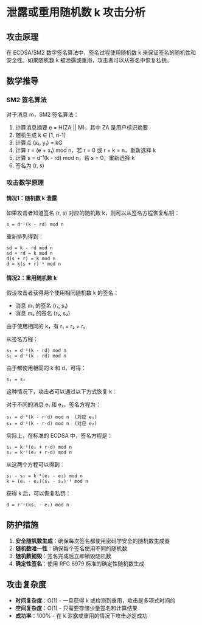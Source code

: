 # 泄露或重用随机数 k 攻击分析

## 攻击原理

在 ECDSA/SM2 数字签名算法中，签名过程使用随机数 k 来保证签名的随机性和安全性。如果随机数 k 被泄露或重用，攻击者可以从签名中恢复私钥。

## 数学推导

### SM2 签名算法

对于消息 m，SM2 签名算法：

1. 计算消息摘要 e = H(ZA || M)，其中 ZA 是用户标识摘要
2. 随机生成 k ∈ [1, n-1]
3. 计算点 (x₁, y₁) = kG
4. 计算 r = (e + x₁) mod n，若 r = 0 或 r + k = n，重新选择 k
5. 计算 s = d⁻¹(k - rd) mod n，若 s = 0，重新选择 k
6. 签名为 (r, s)

### 攻击数学原理

#### 情况1：随机数 k 泄露

如果攻击者知道签名 (r, s) 对应的随机数 k，则可以从签名方程恢复私钥：

```
s = d⁻¹(k - rd) mod n
```

重新排列得到：
```
sd = k - rd mod n
sd + rd = k mod n
d(s + r) = k mod n
d = k(s + r)⁻¹ mod n
```

#### 情况2：重用随机数 k

假设攻击者获得两个使用相同随机数 k 的签名：
- 消息 m₁ 的签名 (r₁, s₁)
- 消息 m₂ 的签名 (r₂, s₂)

由于使用相同的 k，有 r₁ = r₂ = r。

从签名方程：
```
s₁ = d⁻¹(k - rd) mod n
s₂ = d⁻¹(k - rd) mod n
```

由于都使用相同的 k 和 d，可得：
```
s₁ = s₂
```

这种情况下，攻击者可以通过以下方式恢复 k：

对于不同的消息 e₁ 和 e₂，签名方程为：
```
s₁ = d⁻¹(k - r·d) mod n  (对应 e₁)
s₂ = d⁻¹(k - r·d) mod n  (对应 e₂)
```

实际上，在标准的 ECDSA 中，签名方程是：
```
s₁ = k⁻¹(e₁ + r·d) mod n
s₂ = k⁻¹(e₂ + r·d) mod n
```

从这两个方程可以得到：
```
s₁ - s₂ = k⁻¹(e₁ - e₂) mod n
k = (e₁ - e₂)(s₁ - s₂)⁻¹ mod n
```

获得 k 后，可以恢复私钥：
```
d = r⁻¹(ks₁ - e₁) mod n
```

## 防护措施

1. **安全随机数生成**：确保每次签名都使用密码学安全的随机数生成器
2. **随机数唯一性**：确保每个签名使用不同的随机数
3. **随机数销毁**：签名完成后立即销毁随机数
4. **确定性签名**：使用 RFC 6979 标准的确定性随机数生成

## 攻击复杂度

- **时间复杂度**：O(1) - 一旦获得 k 或检测到重用，攻击是多项式时间的
- **空间复杂度**：O(1) - 只需要存储少量签名和计算结果
- **成功率**：100% - 在 k 泄露或重用的情况下攻击必定成功
